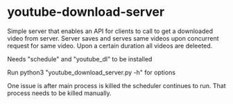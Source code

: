 # youtube-download-server

Simple server that enables an API for clients to call to get a downloaded video from server. 
Server saves and serves same videos upon concurrent request for same video.
Upon a certain duration all videos are deleeted.

Needs "schedule" and "youtube_dl" to be installed

Run python3 "youtube_download_server.py -h" for options

One issue is after main process is killed the scheduler continues to run. That process needs to be killed manually.
